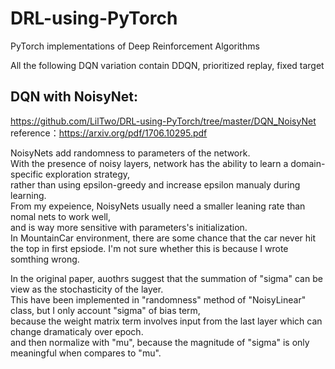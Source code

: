 # DRL-using-PyTorch
PyTorch implementations of Deep Reinforcement Algorithms

All the following DQN variation contain DDQN, prioritized replay, fixed target

## DQN with NoisyNet:  
https://github.com/LilTwo/DRL-using-PyTorch/tree/master/DQN_NoisyNet
reference：https://arxiv.org/pdf/1706.10295.pdf

NoisyNets add randomness to parameters of the network.  
With the presence of noisy layers, network has the ability to learn a domain-specific exploration strategy,  
rather than using epsilon-greedy and increase epsilon manualy during learning.  
From my expeience, NoisyNets usually need a smaller leaning rate than nomal nets to work well,  
and is way more sensitive with parameters's initialization.  
In MountainCar environment, there are some chance that the car never hit the top in first epsiode. 
I'm not sure whether this is because I wrote somthing wrong.

In the original paper, auothrs suggest that the summation of "sigma" can be view as the stochasticity of the layer.  
This have been implemented in "randomness" method of "NoisyLinear" class, but I only account "sigma" of bias term,  
because the weight matrix term involves input from the last layer which can change dramaticaly over epoch.  
and then normalize with "mu", because the magnitude of "sigma" is only meaningful when compares to "mu".  
